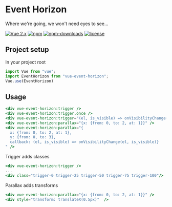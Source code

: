 # Event Horizon
Where we're going, we won't need eyes to see...

[![Vue 2.x](https://img.shields.io/badge/Vue-2.x-brightgreen.svg)](https://vuejs.org/v2/guide/)
[![npm](https://img.shields.io/npm/v/vue-event-horizon.svg)](https://www.npmjs.com/package/vue-event-horizon)
[![npm-downloads](https://img.shields.io/npm/dm/vue-event-horizon.svg)](https://www.npmjs.com/package/vue-event-horizon)
[![license](https://img.shields.io/github/license/mashape/apistatus.svg)](https://github.com/rigor789/vue-scrollto/blob/master/LICENSE)

## Project setup
In your project root
```jsx
import Vue from "vue";
import EventHorizon from "vue-event-horizon";
Vue.use(EventHorizon)
```

## Usage
```jsx
<div vue-event-horizon:trigger />
<div vue-event-horizon:trigger.once />
<div vue-event-horizon:trigger="(el, is_visible) => onVisibilityChange(el, is_visible)" />
<div vue-event-horizon:parallax="{x: {from: 0, to: 2, at: 1}}" />
<div vue-event-horizon:parallax="{
  x: {from: 0, to: 2, at: 1}, 
  y: {from: 0, to: 3}, 
  callback: (el, is_visible) => onVisibilityChange(el, is_visible)}
" />
```

Trigger adds classes

```jsx
<div vue-event-horizon:trigger />
...
<div class="trigger-0 trigger-25 trigger-50 trigger-75 trigger-100"/>
```

Parallax adds transforms

```jsx
<div vue-event-horizon:parallax="{x: {from: 0, to: 2, at: 1}}" />
<div style="transform: translateX(0.5px)"  />
```